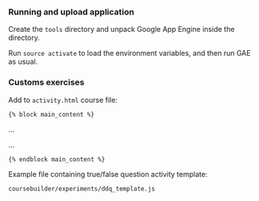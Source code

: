 
### Running and upload application

Create the `tools` directory and unpack Google App Engine inside the directory.

Run `source activate` to load the environment variables, and then run GAE as usual.


### Customs exercises

Add to `activity.html` course file:

    {% block main_content %}

...

  <script src="assets/lib/ddq.js"></script>
  <script src="assets/lib/jquery.color.js"></script>
  <link rel="stylesheet" type="text/css" href="assets/css/activity.css">

...

    {% endblock main_content %}


Example file containing true/false question activity template:

`coursebuilder/experiments/ddq_template.js`
